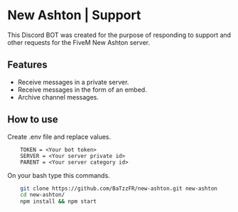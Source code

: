 # New Ashton | Support

This Discord BOT was created for the purpose of responding to support and other requests for the FiveM New Ashton server.

## Features

* Receive messages in a private server.
* Receive messages in the form of an embed.
* Archive channel messages.

## How to use

Create .env file and replace values.

```env
    TOKEN = <Your bot token>
    SERVER = <Your server private id>
    PARENT = <Your server category id>
```

On your bash type this commands.

```bash
    git clone https://github.com/BaTzzFR/new-ashton.git new-ashton
    cd new-ashton/
    npm install && npm start
```
